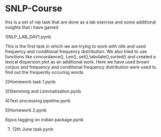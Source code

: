 # SNLP-Course
this is a set of nlp task that are done as a lab exercise and some additional insights that i have gained


1)NLP_LAB_DAY1.pynb


This is the first task in which we are trying to work with nltk and used frequency and conditional frequency distribution. We also tried to use functions like concordance(), Len(), set(),tabulate(),sorted() and created a lexical dispersion plot as an additional work.
Here we have used brown corpus and frequency and conditional frequency distribution were used to find out the frequently occuring words.

2)Homework task 1.pynb


3)Stemming and Lemmatization.pynb


4)Text processing pipeline.pynb


5)Homework 2.pynb


6)pos tagging on indian package.pynb


7) 12th June task.pynb

